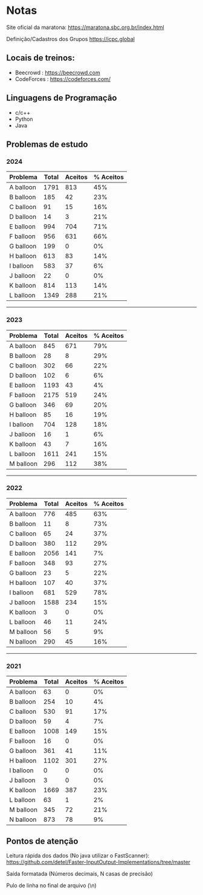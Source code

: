# Notas

Site oficial da maratona: https://maratona.sbc.org.br/index.html

Definição/Cadastros dos Grupos
https://icpc.global

## Locais de treinos:

* Beecrowd : https://beecrowd.com
* CodeForces : https://codeforces.com/

## Linguagens de Programação

* c/c++
* Python
* Java

## Problemas de estudo

### 2024

| Problema  | Total | Aceitos | % Aceitos |
|-----------|-------|---------|-----------|
| A balloon | 1791  | 813     | 45%       |
| B balloon | 185   | 42      | 23%       |
| C balloon | 91    | 15      | 16%       |
| D balloon | 14    | 3       | 21%       |
| E balloon | 994   | 704     | 71%       |
| F balloon | 956   | 631     | 66%       |
| G balloon | 199   | 0       | 0%        |
| H balloon | 613   | 83      | 14%       |
| I balloon | 583   | 37      | 6%        |
| J balloon | 22    | 0       | 0%        |
| K balloon | 814   | 113     | 14%       |
| L balloon | 1349  | 288     | 21%       |

---

### 2023

| Problema  | Total | Aceitos | % Aceitos |
|-----------|-------|---------|-----------|
| A balloon | 845   | 671     | 79%       |
| B balloon | 28    | 8       | 29%       |
| C balloon | 302   | 66      | 22%       |
| D balloon | 102   | 6       | 6%        |
| E balloon | 1193  | 43      | 4%        |
| F balloon | 2175  | 519     | 24%       |
| G balloon | 346   | 69      | 20%       |
| H balloon | 85    | 16      | 19%       |
| I balloon | 704   | 128     | 18%       |
| J balloon | 16    | 1       | 6%        |
| K balloon | 43    | 7       | 16%       |
| L balloon | 1611  | 241     | 15%       |
| M balloon | 296   | 112     | 38%       |

---

### 2022

| Problema  | Total | Aceitos | % Aceitos |
|-----------|-------|---------|-----------|
| A balloon | 776   | 485     | 63%       |
| B balloon | 11    | 8       | 73%       |
| C balloon | 65    | 24      | 37%       |
| D balloon | 380   | 112     | 29%       |
| E balloon | 2056  | 141     | 7%        |
| F balloon | 348   | 93      | 27%       |
| G balloon | 23    | 5       | 22%       |
| H balloon | 107   | 40      | 37%       |
| I balloon | 681   | 529     | 78%       |
| J balloon | 1588  | 234     | 15%       |
| K balloon | 3     | 0       | 0%        |
| L balloon | 46    | 11      | 24%       |
| M balloon | 56    | 5       | 9%        |
| N balloon | 290   | 45      | 16%       |

---

### 2021

| Problema  | Total | Aceitos | % Aceitos |
|-----------|-------|---------|-----------|
| A balloon | 63    | 0       | 0%        |
| B balloon | 254   | 10      | 4%        |
| C balloon | 530   | 91      | 17%       |
| D balloon | 59    | 4       | 7%        |
| E balloon | 1008  | 149     | 15%       |
| F balloon | 16    | 0       | 0%        |
| G balloon | 361   | 41      | 11%       |
| H balloon | 1102  | 301     | 27%       |
| I balloon | 0     | 0       | 0%        |
| J balloon | 3     | 0       | 0%        |
| K balloon | 1669  | 387     | 23%       |
| L balloon | 63    | 1       | 2%        |
| M balloon | 345   | 72      | 21%       |
| N balloon | 873   | 78      | 9%        |



## Pontos de atenção

Leitura rápida dos dados (No java utilizar o FastScanner): https://github.com/detel/Faster-InputOutput-Implementations/tree/master

Saída formatada (Números decimais, N casas de precisão)

Pulo de linha no final de arquivo (\n)

